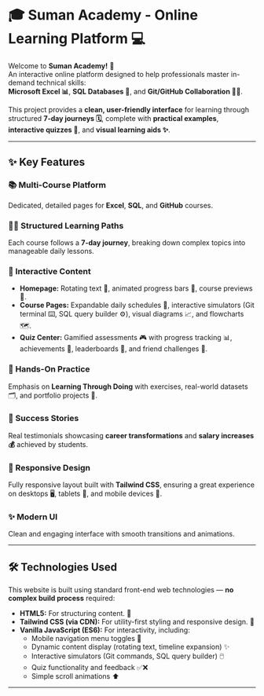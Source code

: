 # 🎓 Suman Academy - Online Learning Platform 💻

Welcome to **Suman Academy!** 👋  
An interactive online platform designed to help professionals master in-demand technical skills:  
**Microsoft Excel 📊**, **SQL Databases 💾**, and **Git/GitHub Collaboration 👨‍💻**.

This project provides a **clean, user-friendly interface** for learning through structured **7-day journeys 🗓️**, complete with **practical examples**, **interactive quizzes 🧠**, and **visual learning aids ✨**.

---

## ✨ Key Features

### 📚 Multi-Course Platform
Dedicated, detailed pages for **Excel**, **SQL**, and **GitHub** courses.

### 🚶‍♀️ Structured Learning Paths
Each course follows a **7-day journey**, breaking down complex topics into manageable daily lessons.

### 🧠 Interactive Content
- **Homepage:** Rotating text 🔄, animated progress bars 📶, course previews 👀.  
- **Course Pages:** Expandable daily schedules 📅, interactive simulators (Git terminal ⌨️, SQL query builder ⚙️), visual diagrams 📈, and flowcharts 🗺️.  
- **Quiz Center:** Gamified assessments 🎮 with progress tracking 📊, achievements 🏅, leaderboards 🥇, and friend challenges 🤝.  

### 💪 Hands-On Practice
Emphasis on **Learning Through Doing** with exercises, real-world datasets 🗂️, and portfolio projects 💼.

### 🚀 Success Stories
Real testimonials showcasing **career transformations** and **salary increases 💰** achieved by students.

### 📱 Responsive Design
Fully responsive layout built with **Tailwind CSS**, ensuring a great experience on desktops 🖥️, tablets 📱, and mobile devices 🤳.

### ✨ Modern UI
Clean and engaging interface with smooth transitions and animations.

---

## 🛠️ Technologies Used

This website is built using standard front-end web technologies — **no complex build process** required:

- **HTML5:** For structuring content. 🧱  
- **Tailwind CSS (via CDN):** For utility-first styling and responsive design. 🎨  
- **Vanilla JavaScript (ES6):** For interactivity, including:
  - Mobile navigation menu toggles 🍔  
  - Dynamic content display (rotating text, timeline expansion) ✨  
  - Interactive simulators (Git commands, SQL query builder) 🖱️  
  - Quiz functionality and feedback ✅❌  
  - Simple scroll animations ⬆️  

---

